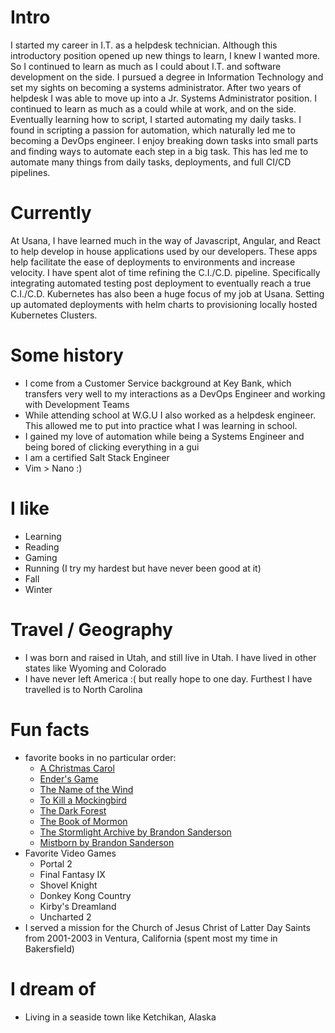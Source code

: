 # Intro

I started my career in I.T. as a helpdesk technician. Although this introductory position opened up new things to learn, I knew I wanted more. So I continued to learn as much as I could about I.T. and software development on the side. I pursued a degree in Information Technology and set my sights on becoming a systems administrator. After two years of helpdesk I was able to move up into a Jr. Systems Administrator position. I continued to learn as much as a could while at work, and on the side. Eventually learning how to script, I started automating my daily tasks. I found in scripting a passion for automation, which naturally led me to becoming a DevOps engineer. I enjoy breaking down tasks into small parts and finding ways to automate each step in a big task. This has led me to automate many things from daily tasks, deployments, and full CI/CD pipelines.

# Currently

At Usana, I have learned much in the way of Javascript, Angular, and React to help develop in house applications used by our developers. These apps help facilitate the ease of deployments to environments and increase velocity. I have spent alot of time refining the C.I./C.D. pipeline. Specifically integrating automated testing post deployment to eventually reach a true C.I./C.D. Kubernetes has also been a huge focus of my job at Usana. Setting up automated deployments with helm charts to provisioning locally hosted Kubernetes Clusters.

# Some history

- I come from a Customer Service background at Key Bank, which transfers very well to my interactions as a DevOps Engineer and working with Development Teams
- While attending school at W.G.U I also worked as a helpdesk engineer. This allowed me to put into practice what I was learning in school.
- I gained my love of automation while being a Systems Engineer and being bored of clicking everything in a gui
- I am a certified Salt Stack Engineer
- Vim > Nano :)

# I like

- Learning
- Reading
- Gaming
- Running (I try my hardest but have never been good at it)
- Fall
- Winter

# Travel / Geography

- I was born and raised in Utah, and still live in Utah. I have lived in other states like Wyoming and Colorado
- I have never left America :( but really hope to one day. Furthest I have travelled is to North Carolina

# Fun facts

- favorite books in no particular order:
  - <u>A Christmas Carol</u>
  - <u>Ender's Game</u>
  - <u>The Name of the Wind</u>
  - <u>To Kill a Mockingbird</u>
  - <u>The Dark Forest</u>
  - <u>The Book of Mormon</u>
  - <u>The Stormlight Archive by Brandon Sanderson</u>
  - <u>Mistborn by Brandon Sanderson</u>
- Favorite Video Games
  - Portal 2
  - Final Fantasy IX
  - Shovel Knight
  - Donkey Kong Country
  - Kirby's Dreamland
  - Uncharted 2
- I served a mission for the Church of Jesus Christ of Latter Day Saints from 2001-2003 in Ventura, California (spent most my time in Bakersfield)

# I dream of

- Living in a seaside town like Ketchikan, Alaska
